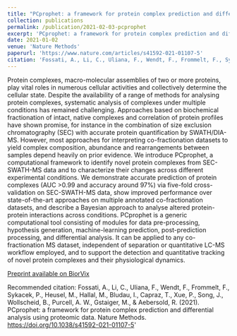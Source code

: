 ```yaml
---
title: "PCprophet: a framework for protein complex prediction and differential analysis using proteomic data"
collection: publications
permalink: /publication/2021-02-03-pcprophet
excerpt: 'PCprophet: a framework for protein complex prediction and differential analysis using proteomic data'
date: 2021-01-02
venue: 'Nature Methods'
paperurl: 'https://www.nature.com/articles/s41592-021-01107-5'
citation: 'Fossati, A., Li, C., Uliana, F., Wendt, F., Frommelt, F., Sykacek, P., Heusel, M., Hallal, M., Bludau, I., Capraz, T., Xue, P., Song, J., Wollscheid, B., Purcell, A. W., Gstaiger, M., & Aebersold, R. (2021). PCprophet: a framework for protein complex prediction and differential analysis using proteomic data. Nature Methods. https://doi.org/10.1038/s41592-021-01107-5'
---
```

Protein complexes, macro-molecular assemblies of two or more proteins, play vital roles in numerous cellular activities and collectively determine the cellular state. Despite the availability of a range of methods for analysing protein complexes, systematic analysis of complexes under multiple conditions has remained challenging. Approaches based on biochemical fractionation of intact, native complexes and correlation of protein profiles have shown promise, for instance in the combination of size exclusion chromatography (SEC) with accurate protein quantification by SWATH/DIA-MS. However, most approaches for interpreting co-fractionation datasets to yield complex composition, abundance and rearrangements between samples depend heavily on prior evidence. We introduce PCprophet, a computational framework to identify novel protein complexes from SEC-SWATH-MS data and to characterize their changes across different experimental conditions. We demonstrate accurate prediction of protein complexes (AUC >0.99 and accuracy around 97%) via five-fold cross-validation on SEC-SWATH-MS data, show improved performance over state-of-the-art approaches on multiple annotated co-fractionation datasets, and describe a Bayesian approach to analyse altered protein-protein interactions across conditions. PCprophet is a generic computational tool consisting of modules for data pre-processing, hypothesis generation, machine-learning prediction, post-prediction processing, and differential analysis. It can be applied to any co-fractionation MS dataset, independent of separation or quantitative LC-MS workflow employed, and to support the detection and quantitative tracking of novel protein complexes and their physiological dynamics.

[Preprint available on BiorVix](https://www.biorxiv.org/content/10.1101/2020.05.06.080465v1)

Recommended citation: Fossati, A., Li, C., Uliana, F., Wendt, F., Frommelt, F., Sykacek, P., Heusel, M., Hallal, M., Bludau, I., Capraz, T., Xue, P., Song, J., Wollscheid, B., Purcell, A. W., Gstaiger, M., & Aebersold, R. (2021). PCprophet: a framework for protein complex prediction and differential analysis using proteomic data. Nature Methods. https://doi.org/10.1038/s41592-021-01107-5'
